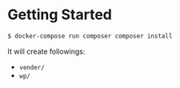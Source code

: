 # Getting Started

```bash
$ docker-compose run composer composer install
```

It will create followings:

- `vender/`
- `wp/`
